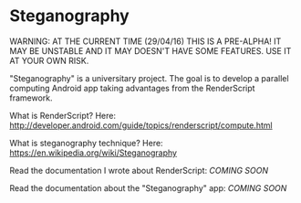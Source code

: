 # Steganography

WARNING: AT THE CURRENT TIME (29/04/16) THIS IS A PRE-ALPHA! IT MAY BE UNSTABLE AND IT MAY DOESN'T HAVE SOME FEATURES. USE IT AT YOUR OWN RISK.

"Steganography" is a universitary project. 
The goal is to develop a parallel computing Android app taking advantages from the RenderScript framework.

What is RenderScript? Here: http://developer.android.com/guide/topics/renderscript/compute.html

What is steganography technique? Here: https://en.wikipedia.org/wiki/Steganography

Read the documentation I wrote about RenderScript: *COMING SOON*

Read the documentation about the "Steganography" app: *COMING SOON*
